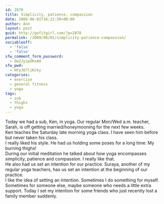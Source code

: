 ```yaml
---
id: 2870
title: Simplicity, patience, compassion
date: 2009-06-01T16:22:50+00:00
author: Ann
layout: post
guid: http://gofitgirl.com/?p=2870
permalink: /2009/06/01/simplicity-patience-compassion/
sociableoff:
  - 'false'
  - 'false'
sfw_comment_form_password:
  - Ow2JyipOKxAH
sfw_pwd:
  - HYyJ67liKcky
categories:
  - exercise
  - general fitness
  - yoga
tags:
  - sub
  - thighs
  - yoga
---
```

Today we had a sub, Ken, in yoga. Our regular Mon/Wed a.m. teacher, Sarah, is off getting married/honeymooning for the next few weeks.  
Ken teaches the Saturday late morning yoga class. I have seen him before but never taken his class.  
I really liked his style. He had us holding some poses for a long time: My burning thighs!  
During our initial meditation he talked about how yoga encompasses simplicity, patience and compassion. I really like that.  
He also had us set an intention for our practice. Suraya, another of my regular yoga teachers, has us set an intention at the beginning of our practice.  
I like the idea of setting an intention. Sometimes I do something for myself. Sometimes for someone else, maybe someone who needs a little extra support. Today I set my intention for some friends who just recently lost a family member suddenly.